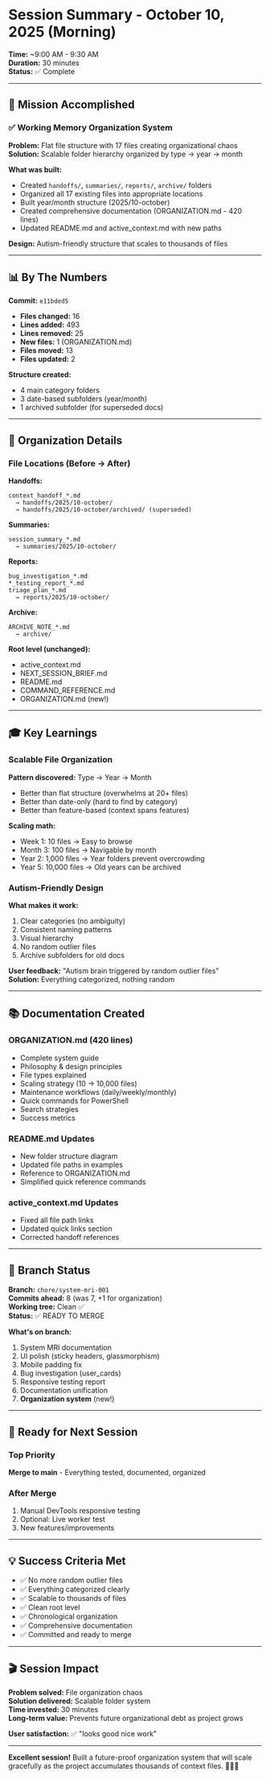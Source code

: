# Session Summary - October 10, 2025 (Morning)

**Time:** ~9:00 AM - 9:30 AM  
**Duration:** 30 minutes  
**Status:** ✅ Complete

---

## 🎯 Mission Accomplished

### ✅ Working Memory Organization System
**Problem:** Flat file structure with 17 files creating organizational chaos  
**Solution:** Scalable folder hierarchy organized by type → year → month

**What was built:**
- Created `handoffs/`, `summaries/`, `reports/`, `archive/` folders
- Organized all 17 existing files into appropriate locations
- Built year/month structure (2025/10-october)
- Created comprehensive documentation (ORGANIZATION.md - 420 lines)
- Updated README.md and active_context.md with new paths

**Design:** Autism-friendly structure that scales to thousands of files

---

## 📊 By The Numbers

**Commit:** `e11bded5`
- **Files changed:** 16
- **Lines added:** 493
- **Lines removed:** 25
- **New files:** 1 (ORGANIZATION.md)
- **Files moved:** 13
- **Files updated:** 2

**Structure created:**
- 4 main category folders
- 3 date-based subfolders (year/month)
- 1 archived subfolder (for superseded docs)

---

## 📁 Organization Details

### File Locations (Before → After)

**Handoffs:**
```
context_handoff_*.md 
  → handoffs/2025/10-october/
  → handoffs/2025/10-october/archived/ (superseded)
```

**Summaries:**
```
session_summary_*.md
  → summaries/2025/10-october/
```

**Reports:**
```
bug_investigation_*.md
*_testing_report_*.md
triage_plan_*.md
  → reports/2025/10-october/
```

**Archive:**
```
ARCHIVE_NOTE_*.md
  → archive/
```

**Root level (unchanged):**
- active_context.md
- NEXT_SESSION_BRIEF.md
- README.md
- COMMAND_REFERENCE.md
- ORGANIZATION.md (new!)

---

## 🎓 Key Learnings

### Scalable File Organization

**Pattern discovered:** Type → Year → Month
- Better than flat structure (overwhelms at 20+ files)
- Better than date-only (hard to find by category)
- Better than feature-based (context spans features)

**Scaling math:**
- Week 1: 10 files → Easy to browse
- Month 3: 100 files → Navigable by month
- Year 2: 1,000 files → Year folders prevent overcrowding
- Year 5: 10,000 files → Old years can be archived

### Autism-Friendly Design

**What makes it work:**
1. Clear categories (no ambiguity)
2. Consistent naming patterns
3. Visual hierarchy
4. No random outlier files
5. Archive subfolders for old docs

**User feedback:** "Autism brain triggered by random outlier files"  
**Solution:** Everything categorized, nothing random

---

## 📚 Documentation Created

### ORGANIZATION.md (420 lines)
- Complete system guide
- Philosophy & design principles
- File types explained
- Scaling strategy (10 → 10,000 files)
- Maintenance workflows (daily/weekly/monthly)
- Quick commands for PowerShell
- Search strategies
- Success metrics

### README.md Updates
- New folder structure diagram
- Updated file paths in examples
- Reference to ORGANIZATION.md
- Simplified quick reference commands

### active_context.md Updates
- Fixed all file path links
- Updated quick links section
- Corrected handoff references

---

## 🔄 Branch Status

**Branch:** `chore/system-mri-001`  
**Commits ahead:** 8 (was 7, +1 for organization)  
**Working tree:** Clean ✅  
**Status:** ✅ READY TO MERGE

**What's on branch:**
1. System MRI documentation
2. UI polish (sticky headers, glassmorphism)
3. Mobile padding fix
4. Bug investigation (user_cards)
5. Responsive testing report
6. Documentation unification
7. **Organization system** (new!)

---

## 🚀 Ready for Next Session

### Top Priority
**Merge to main** - Everything tested, documented, organized

### After Merge
1. Manual DevTools responsive testing
2. Optional: Live worker test
3. New features/improvements

---

## 💡 Success Criteria Met

- ✅ No more random outlier files
- ✅ Everything categorized clearly
- ✅ Scalable to thousands of files
- ✅ Clean root level
- ✅ Chronological organization
- ✅ Comprehensive documentation
- ✅ Committed and ready to merge

---

## 🎬 Session Impact

**Problem solved:** File organization chaos  
**Solution delivered:** Scalable folder system  
**Time invested:** 30 minutes  
**Long-term value:** Prevents future organizational debt as project grows

**User satisfaction:** ✅ "looks good nice work"

---

**Excellent session!** Built a future-proof organization system that will scale gracefully as the project accumulates thousands of context files. 🎯📂✨










